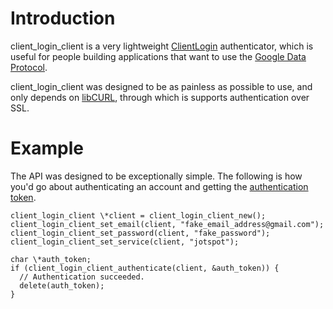 Introduction
============
client_login_client is a very lightweight [ClientLogin][1] authenticator, which
is useful for people building applications that want to use the [Google Data
Protocol][2].

client_login_client was designed to be as painless as possible to use, and only
depends on [libCURL][3], through which is supports authentication over SSL.

Example
=======
The API was designed to be exceptionally simple. The following is how you'd go
about authenticating an account and getting the [authentication token][4].

    client_login_client \*client = client_login_client_new();
    client_login_client_set_email(client, "fake_email_address@gmail.com");
    client_login_client_set_password(client, "fake_password");
    client_login_client_set_service(client, "jotspot");

    char \*auth_token;
    if (client_login_client_authenticate(client, &auth_token)) {
      // Authentication succeeded.
      delete(auth_token);
    }

[1]: http://code.google.com/apis/accounts/docs/AuthForInstalledApps.html
[2]: http://code.google.com/apis/gdata/
[3]: http://curl.haxx.se
[4]: http://code.google.com/apis/sites/docs/1.0/developers_guide_protocol.html#AuthClientLogin
